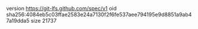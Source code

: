 version https://git-lfs.github.com/spec/v1
oid sha256:4084eb5c03ffae2583e24a7130f2f6fe537aee794195e9d8851a9ab47a19dda5
size 21737
